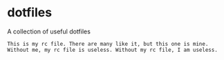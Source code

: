 # dotfiles
A collection of useful dotfiles
```
This is my rc file. There are many like it, but this one is mine. Without me, my rc file is useless. Without my rc file, I am useless.
```
